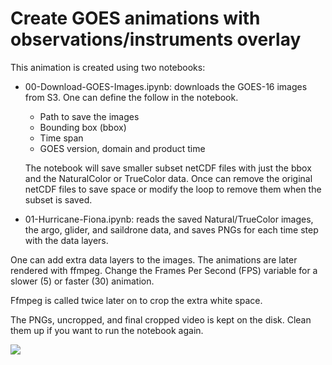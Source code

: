 # Create GOES animations with observations/instruments overlay

This animation is created using two notebooks:

- 00-Download-GOES-Images.ipynb: downloads the GOES-16 images from S3. One can define the follow in the notebook.
  - Path to save the images
  - Bounding box (bbox)
  - Time span
  - GOES version, domain and product time

  The notebook will save smaller subset netCDF files with just the bbox and the NaturalColor or TrueColor data.
  Once can remove the original netCDF files to save space or modify the loop to remove them when the subset is saved.


- 01-Hurricane-Fiona.ipynb: reads the saved Natural/TrueColor images, the argo, glider, and saildrone data, and saves PNGs for each time step with the data layers.

One can add extra data layers to the images. The animations are later rendered with ffmpeg. Change the Frames Per Second (FPS) variable for a slower (5) or faster (30) animation.

Ffmpeg is called twice later on to crop the extra white space.

The PNGs, uncropped, and final cropped video is kept on the disk. Clean them up if you want to run the notebook  again.


![](NaturalColor_fps15_cropped_10_min.gif)
